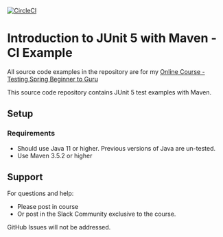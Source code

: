 [![CircleCI](https://circleci.com/gh/eva-beaver/testing-java-junit5-ci.svg?style=svg)](https://circleci.com/gh/eva-beaver/testing-java-junit5-ci)

# Introduction to JUnit 5 with Maven - CI Example


All source code examples in the repository are for my [Online Course - Testing Spring Beginner to Guru](https://www.udemy.com/testing-spring-boot-beginner-to-guru/?couponCode=GITHUB_REPO)

This source code repository contains JUnit 5 test examples with Maven.

## Setup
### Requirements
* Should use Java 11 or higher. Previous versions of Java are un-tested.
* Use Maven 3.5.2 or higher

## Support
For questions and help:
* Please post in course
* Or post in the Slack Community exclusive to the course.

GitHub Issues will not be addressed.
